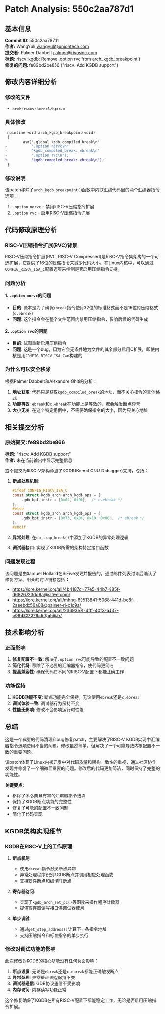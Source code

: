 # Patch Analysis: 550c2aa787d1

## 基本信息

**Commit ID:** 550c2aa787d1  
**作者:** WangYuli <wangyuli@uniontech.com>  
**提交者:** Palmer Dabbelt <palmer@rivosinc.com>  
**标题:** riscv: kgdb: Remove .option rvc from arch_kgdb_breakpoint()  
**修复的问题:** fe89bd2be866 ("riscv: Add KGDB support")  

## 修改内容详细分析

### 修改的文件
- `arch/riscv/kernel/kgdb.c`

### 具体修改
```diff
 noinline void arch_kgdb_breakpoint(void)
 {
        asm(".global kgdb_compiled_break\n"
-           ".option norvc\n"
-           "kgdb_compiled_break: ebreak\n"
-           ".option rvc\n");
+           "kgdb_compiled_break: ebreak\n");
 }
```

### 修改说明
该patch移除了`arch_kgdb_breakpoint()`函数中内联汇编代码里的两个汇编器指令选项：
1. `.option norvc` - 禁用RISC-V压缩指令扩展
2. `.option rvc` - 启用RISC-V压缩指令扩展

## 代码修改原理分析

### RISC-V压缩指令扩展(RVC)背景

RISC-V压缩指令扩展(RVC, RISC-V Compressed)是RISC-V指令集架构的一个可选扩展，它提供了16位的压缩指令来减少代码大小。在Linux内核中，可以通过`CONFIG_RISCV_ISA_C`配置选项来控制是否启用压缩指令支持。

### 问题分析

#### 1. `.option norvc`的问题
- **目的**: 原本是为了确保`ebreak`指令使用32位的标准格式而不是16位的压缩格式(`c.ebreak`)
- **问题**: 这个指令会在整个文件范围内禁用压缩指令，影响后续的代码生成

#### 2. `.option rvc`的问题  
- **目的**: 试图重新启用压缩指令
- **问题**: 这是一个bug，因为它会无条件地为文件的其余部分启用C扩展，即使内核是用`CONFIG_RISCV_ISA_C=n`构建的

### 为什么可以安全移除

根据Palmer Dabbelt和Alexandre Ghiti的分析：

1. **地址获取**: 代码只是获取`kgdb_compiled_break`的地址，而不关心指令的具体格式
2. **功能等效**: `ebreak`和`c.ebreak`在功能上是等效的，都会触发断点异常
3. **大小无关**: 在这个特定用例中，不需要确保指令的大小，因为只关心地址

## 相关提交分析

### 原始提交: fe89bd2be866
**标题:** "riscv: Add KGDB support"  
**作者:** 未在当前输出中显示完整信息  

这个提交为RISC-V架构添加了KGDB(Kernel GNU Debugger)支持，包括：

1. **断点处理机制**:
   ```c
   #ifdef CONFIG_RISCV_ISA_C
   const struct kgdb_arch arch_kgdb_ops = {
       .gdb_bpt_instr = {0x02, 0x90},  /* c.ebreak */
   };
   #else
   const struct kgdb_arch arch_kgdb_ops = {
       .gdb_bpt_instr = {0x73, 0x00, 0x10, 0x00},  /* ebreak */
   };
   #endif
   ```

2. **异常处理**: 在`do_trap_break()`中添加了KGDB的异常处理逻辑

3. **调试器接口**: 实现了KGDB所需的架构特定接口函数

### 问题发现过程

该问题是由Samuel Holland在SiFive发现并报告的，通过邮件列表讨论后确认了修复方案。相关的讨论链接包括：
- https://lore.kernel.org/all/4b4187c1-77e5-44b7-885f-d6826723dd9a@sifive.com/
- https://lore.kernel.org/all/mhng-69513841-5068-441d-be8f-2aeebdc56a08@palmer-ri-x1c9a/
- https://lore.kernel.org/all/23693e7f-4fff-40f3-a437-e06d827278a5@ghiti.fr/

## 技术影响分析

### 正面影响
1. **修复配置不一致**: 解决了`.option rvc`可能导致的配置不一致问题
2. **简化代码**: 移除了不必要的汇编器指令，使代码更简洁
3. **提高兼容性**: 确保代码在不同的RISC-V配置下都能正确工作

### 功能保持
1. **KGDB功能不变**: 断点功能完全保持，无论使用`ebreak`还是`c.ebreak`
2. **调试体验一致**: 调试器行为保持不变
3. **性能无影响**: 修改不会影响运行时性能

## 总结

这是一个典型的代码清理和bug修复patch，主要解决了RISC-V KGDB实现中汇编器指令选项使用不当的问题。修改虽然简单，但解决了一个可能导致内核配置不一致的重要问题。

该patch体现了Linux内核开发中对代码质量和架构一致性的重视，通过社区协作发现并修复了一个细微但重要的问题。修改后的代码更加简洁，同时保持了完整的功能性。

**关键要点:**
- 移除了不必要且有害的汇编器指令选项
- 保持了KGDB断点功能的完整性
- 修复了可能的配置不一致问题
- 简化了代码实现

## KGDB架构实现细节

### KGDB在RISC-V上的工作原理

1. **断点机制**: 
   - 使用`ebreak`指令触发断点异常
   - 异常处理程序识别KGDB断点并调用相应处理函数
   - 支持软件断点和编译时断点

2. **寄存器访问**:
   - 实现了`kgdb_arch_set_pc()`等函数来操作程序计数器
   - 提供寄存器读写接口供调试器使用

3. **单步调试**:
   - 通过`get_step_address()`计算下一条指令地址
   - 支持压缩指令和标准指令的单步执行

### 修改对调试功能的影响

此次修改对KGDB的核心功能没有任何负面影响：

1. **断点设置**: 无论是`ebreak`还是`c.ebreak`都能正确触发断点
2. **异常处理**: 异常处理流程保持不变
3. **调试器通信**: GDB协议通信不受影响
4. **内存访问**: 内存读写功能正常

这个修复确保了KGDB在所有RISC-V配置下都能稳定工作，无论是否启用压缩指令扩展。